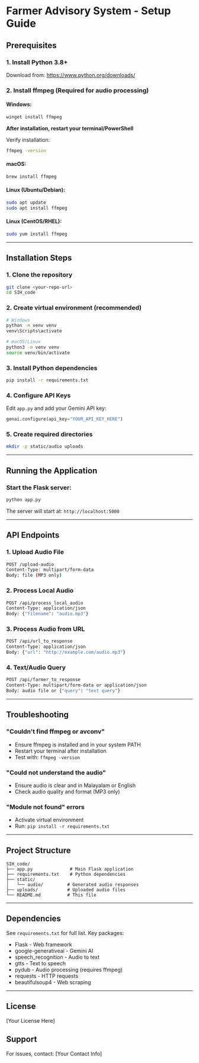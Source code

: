 # Farmer Advisory System - Setup Guide

## Prerequisites

### 1. Install Python 3.8+
Download from: https://www.python.org/downloads/

### 2. Install ffmpeg (Required for audio processing)

#### Windows:
```bash
winget install ffmpeg
```
**After installation, restart your terminal/PowerShell**

Verify installation:
```bash
ffmpeg -version
```

#### macOS:
```bash
brew install ffmpeg
```

#### Linux (Ubuntu/Debian):
```bash
sudo apt update
sudo apt install ffmpeg
```

#### Linux (CentOS/RHEL):
```bash
sudo yum install ffmpeg
```

---

## Installation Steps

### 1. Clone the repository
```bash
git clone <your-repo-url>
cd SIH_code
```

### 2. Create virtual environment (recommended)
```bash
# Windows
python -m venv venv
venv\Scripts\activate

# macOS/Linux
python3 -m venv venv
source venv/bin/activate
```

### 3. Install Python dependencies
```bash
pip install -r requirements.txt
```

### 4. Configure API Keys
Edit `app.py` and add your Gemini API key:
```python
genai.configure(api_key="YOUR_API_KEY_HERE")
```

### 5. Create required directories
```bash
mkdir -p static/audio uploads
```

---

## Running the Application

### Start the Flask server:
```bash
python app.py
```

The server will start at: `http://localhost:5000`

---

## API Endpoints

### 1. Upload Audio File
```bash
POST /upload-audio
Content-Type: multipart/form-data
Body: file (MP3 only)
```

### 2. Process Local Audio
```bash
POST /api/process_local_audio
Content-Type: application/json
Body: {"filename": "audio.mp3"}
```

### 3. Process Audio from URL
```bash
POST /api/url_to_response
Content-Type: application/json
Body: {"url": "http://example.com/audio.mp3"}
```

### 4. Text/Audio Query
```bash
POST /api/farmer_to_response
Content-Type: multipart/form-data or application/json
Body: audio file or {"query": "text query"}
```

---

## Troubleshooting

### "Couldn't find ffmpeg or avconv"
- Ensure ffmpeg is installed and in your system PATH
- Restart your terminal after installation
- Test with: `ffmpeg -version`

### "Could not understand the audio"
- Ensure audio is clear and in Malayalam or English
- Check audio quality and format (MP3 only)

### "Module not found" errors
- Activate virtual environment
- Run: `pip install -r requirements.txt`

---

## Project Structure
```
SIH_code/
├── app.py              # Main Flask application
├── requirements.txt    # Python dependencies
├── static/
│   └── audio/         # Generated audio responses
├── uploads/           # Uploaded audio files
└── README.md          # This file
```

---

## Dependencies

See `requirements.txt` for full list. Key packages:
- Flask - Web framework
- google-generativeai - Gemini AI
- speech_recognition - Audio to text
- gtts - Text to speech
- pydub - Audio processing (requires ffmpeg)
- requests - HTTP requests
- beautifulsoup4 - Web scraping

---

## License
[Your License Here]

## Support
For issues, contact: [Your Contact Info]